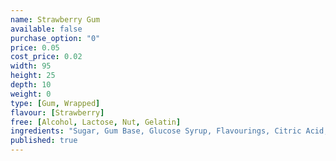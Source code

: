 ```yaml
---
name: Strawberry Gum
available: false
purchase_option: "0"
price: 0.05
cost_price: 0.02
width: 95
height: 25
depth: 10
weight: 0
type: [Gum, Wrapped]
flavour: [Strawberry]
free: [Alcohol, Lactose, Nut, Gelatin]
ingredients: "Sugar, Gum Base, Glucose Syrup, Flavourings, Citric Acid, Humectant Glycerine (Non-Animal), Emulsifier Soybean Lecithin, Colour E129, Antioxidant BHA"
published: true
---
```

